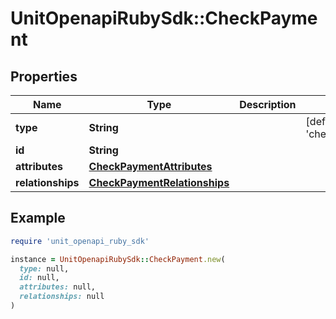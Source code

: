 # UnitOpenapiRubySdk::CheckPayment

## Properties

| Name | Type | Description | Notes |
| ---- | ---- | ----------- | ----- |
| **type** | **String** |  | [default to &#39;checkPayment&#39;] |
| **id** | **String** |  |  |
| **attributes** | [**CheckPaymentAttributes**](CheckPaymentAttributes.md) |  |  |
| **relationships** | [**CheckPaymentRelationships**](CheckPaymentRelationships.md) |  |  |

## Example

```ruby
require 'unit_openapi_ruby_sdk'

instance = UnitOpenapiRubySdk::CheckPayment.new(
  type: null,
  id: null,
  attributes: null,
  relationships: null
)
```

